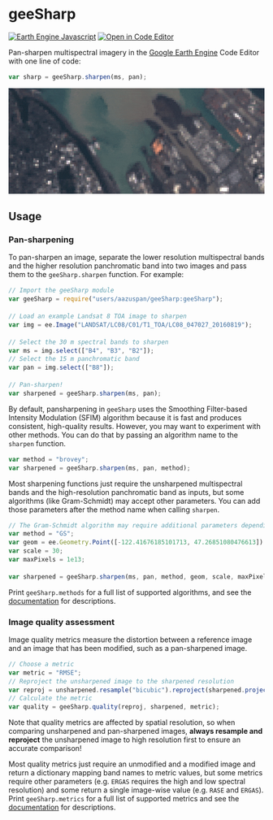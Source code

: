 # geeSharp

[![Earth Engine Javascript](https://img.shields.io/badge/Earth%20Engine%20API-Javascript-red)](https://developers.google.com/earth-engine/tutorials/tutorial_api_01)
[![Open in Code Editor](https://img.shields.io/badge/Open%20in-Code%20Editor-9cf)](https://code.earthengine.google.com/8fb1023faea362e87adb08c5cf7c9cc1)

Pan-sharpen multispectral imagery in the [Google Earth Engine](https://earthengine.google.com/) Code Editor with one line of code:

```javascript
var sharp = geeSharp.sharpen(ms, pan);
```

<img src="assets/demo.gif" width="800px"/>


## Usage
### Pan-sharpening

To pan-sharpen an image, separate the lower resolution multispectral bands and the higher resolution panchromatic band into two images and pass them to the `geeSharp.sharpen` function. For example:

```javascript
// Import the geeSharp module
var geeSharp = require("users/aazuspan/geeSharp:geeSharp");

// Load an example Landsat 8 TOA image to sharpen
var img = ee.Image("LANDSAT/LC08/C01/T1_TOA/LC08_047027_20160819");

// Select the 30 m spectral bands to sharpen
var ms = img.select(["B4", "B3", "B2"]);
// Select the 15 m panchromatic band
var pan = img.select(["B8"]);

// Pan-sharpen!
var sharpened = geeSharp.sharpen(ms, pan);
```

By default, pansharpening in `geeSharp` uses the Smoothing Filter-based Intensity Modulation (SFIM) algorithm because it is fast and produces consistent, high-quality results. However, you may want to experiment with other methods. You can do that by passing an algorithm name to the `sharpen` function.

```javascript
var method = "brovey";
var sharpened = geeSharp.sharpen(ms, pan, method);
```

Most sharpening functions just require the unsharpened multispectral bands and the high-resolution panchromatic band as inputs, but some algorithms (like Gram-Schmidt) may accept other parameters. You can add those parameters after the method name when calling `sharpen`.

```javascript
// The Gram-Schmidt algorithm may require additional parameters depending on the size of your image.
var method = "GS";
var geom = ee.Geometry.Point([-122.41676185101713, 47.26851080476613]).buffer(1000);
var scale = 30;
var maxPixels = 1e13;

var sharpened = geeSharp.sharpen(ms, pan, method, geom, scale, maxPixels);
```

Print `geeSharp.methods` for a full list of supported algorithms, and see the [documentation](https://github.com/aazuspan/geeSharp.js/wiki/Sharpening-Functions) for descriptions.

### Image quality assessment

Image quality metrics measure the distortion between a reference image and an image that has been modified, such as a pan-sharpened image. 

```javascript
// Choose a metric
var metric = "RMSE";
// Reproject the unsharpened image to the sharpened resolution
var reproj = unsharpened.resample("bicubic").reproject(sharpened.projection());
// Calculate the metric
var quality = geeSharp.quality(reproj, sharpened, metric);
```

Note that quality metrics are affected by spatial resolution, so when comparing unsharpened and pan-sharpened images, **always resample and reproject** the unsharpened image to high resolution first to ensure an accurate comparison!

Most quality metrics just require an unmodified and a modified image and return a dictionary mapping band names to metric values, but some metrics require other parameters (e.g. `ERGAS` requires the high and low spectral resolution) and some return a single image-wise value (e.g. `RASE` and `ERGAS`). Print `geeSharp.metrics` for a full list of supported metrics and see the [documentation](https://github.com/aazuspan/geeSharp.js/wiki/Image-Quality-Assessment) for descriptions.